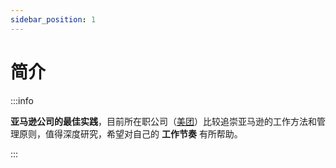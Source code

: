 ```yaml
---
sidebar_position: 1
---
```


# 简介

:::info

**亚马逊公司的最佳实践**，目前所在职公司（[美团](https://meituan.com)）比较追崇亚马逊的工作方法和管理原则，值得深度研究，希望对自己的 **工作节奏** 有所帮助。

:::

